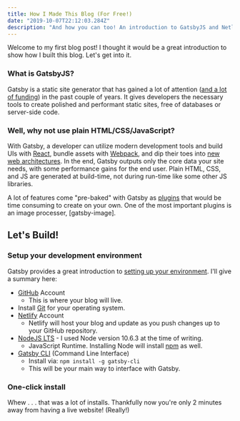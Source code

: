 ```yaml
---
title: How I Made This Blog (For Free!)
date: "2019-10-07T22:12:03.284Z"
description: "And how you can too! An introduction to GatsbyJS and Netlify"
---
```


Welcome to my first blog post! I thought it would be a great introduction
to show how I built this blog. Let's get into it.

### What is GatsbyJS?

Gatsby is a static site generator that has gained a lot of attention
([and a lot of funding](https://www.gatsbyjs.org/blog/2019-09-26-announcing-gatsby-15m-series-a-funding-round/))
in the past couple of years. It gives developers the necessary tools
to create polished and performant static sites, free of databases
or server-side code.

### Well, why not use plain HTML/CSS/JavaScript?

With Gatsby, a developer can utilize modern development tools and build UIs with [React](https://reactjs.org),
bundle assets with [Webpack](https://webpack.js.org), and dip their toes into [new web architectures](https://jamstack.org).
In the end, Gatsby outputs only the core data your site needs, with some performance gains for the end user.
Plain HTML, CSS, and JS are generated at build-time, not during run-time like some other JS libraries.

A lot of features come "pre-baked" with Gatsby as [plugins](https://www.gatsbyjs.org/plugins/)
that would be time consuming to create on your own. One of the most important plugins is
an image processer, [gatsby-image].

## Let's Build!

### Setup your development environment

Gatsby provides a great introduction to [setting up your environment](https://www.gatsbyjs.org/tutorial/part-zero/).
I'll give a summary here:

- [GitHub](https://github.com/) Account
  - This is where your blog will live.
- Install [Git](https://git-scm.com/downloads) for your operating system.
- [Netlify](https://www.netlify.com) Account
  - Netlify will host your blog and update as you push changes up to your GitHub repository.
- [NodeJS LTS](https://nodejs.org/en/) - I used Node version 10.6.3 at the time of writing.
  - JavaScript Runtime. Installing Node will install [npm](https://www.npmjs.com) as well.
- [Gatsby CLI](https://www.gatsbyjs.org/tutorial/part-zero/#using-the-gatsby-cli) (Command Line Interface)
  - Install via: `npm install -g gatsby-cli`
  - This will be your main way to interface with Gatsby.

### One-click install

Whew . . . that was a lot of installs. Thankfully now you're
only 2 minutes away from having a live website! (Really!)

<!-- I'm sure I'll write a lot more interesting things in the future.

Oh, and here's a great quote from this Wikipedia on
[salted duck eggs](http://en.wikipedia.org/wiki/Salted_duck_egg).

> A salted duck egg is a Chinese preserved food product made by soaking duck
> eggs in brine, or packing each egg in damp, salted charcoal. In Asian
> supermarkets, these eggs are sometimes sold covered in a thick layer of salted
> charcoal paste. The eggs may also be sold with the salted paste removed,
> wrapped in plastic, and vacuum packed. From the salt curing process, the
> salted duck eggs have a briny aroma, a gelatin-like egg white and a
> firm-textured, round yolk that is bright orange-red in color.

![Chinese Salty Egg](./salty_egg.jpg) -->

